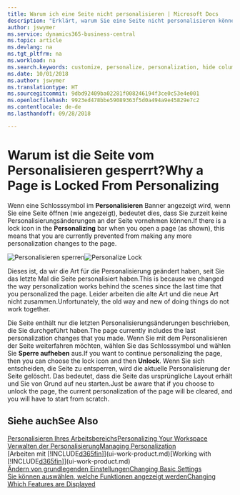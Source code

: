 ```yaml
---
title: Warum ich eine Seite nicht personalisieren | Microsoft Docs
description: "Erklärt, warum Sie eine Seite nicht personalisieren können und was Sie tun können, um sie zu entsperren, sodass Sie sie anpassen können."
author: jswymer
ms.service: dynamics365-business-central
ms.topic: article
ms.devlang: na
ms.tgt_pltfrm: na
ms.workload: na
ms.search.keywords: customize, personalize, personalization, hide columns, remove fields, move fields
ms.date: 10/01/2018
ms.author: jswymer
ms.translationtype: HT
ms.sourcegitcommit: 9dbd92409ba02281f008246194f3ce0c53e4e001
ms.openlocfilehash: 9923ed478bbe59089363f5d0a494a9e45829e7c2
ms.contentlocale: de-de
ms.lasthandoff: 09/28/2018

---
```

# <a name="why-a-page-is-locked-from-personalizing"></a><span data-ttu-id="33402-103">Warum ist die Seite vom Personalisieren gesperrt?</span><span class="sxs-lookup"><span data-stu-id="33402-103">Why a Page is Locked From Personalizing</span></span>
<span data-ttu-id="33402-104">Wenn eine Schlosssymbol im **Personalisieren** Banner angezeigt wird, wenn Sie eine Seite öffnen (wie angezeigt), bedeutet dies, dass Sie zurzeit keine Personalisierungsänderungen an der Seite vornehmen können.</span><span class="sxs-lookup"><span data-stu-id="33402-104">If there is a lock icon in the **Personalizing** bar when you open a page (as shown), this means that you are currently prevented from making any more personalization changes to the page.</span></span>

<span data-ttu-id="33402-105">![Personalisieren sperren](media/personalization-locked.png "Personalisieren sperren")</span><span class="sxs-lookup"><span data-stu-id="33402-105">![Personalize Lock](media/personalization-locked.png "Personalize lock")</span></span>

<span data-ttu-id="33402-106">Dieses ist, da wir die Art für die Personalisierung geändert haben, seit Sie das letzte Mal die Seite personalisiert haben.</span><span class="sxs-lookup"><span data-stu-id="33402-106">This is because we changed the way personalization works behind the scenes since the last time that you personalized the page.</span></span> <span data-ttu-id="33402-107">Leider arbeiten die alte Art und die neue Art nicht zusammen.</span><span class="sxs-lookup"><span data-stu-id="33402-107">Unfortunately, the old way and new of doing things do not work together.</span></span>

<span data-ttu-id="33402-108">Die Seite enthält nur die letzten Personalisierungsänderungen beschrieben, die Sie durchgeführt haben.</span><span class="sxs-lookup"><span data-stu-id="33402-108">The page currently includes the last personalization changes that you made.</span></span> <span data-ttu-id="33402-109">Wenn Sie mit dem Personalisieren der Seite weiterfahren möchten, wählen Sie das Schlosssymbol und wählen Sie **Sperre aufheben** aus.</span><span class="sxs-lookup"><span data-stu-id="33402-109">If you want to continue personalizing the page, then you can choose the lock icon and then **Unlock**.</span></span> <span data-ttu-id="33402-110">Wenn Sie sich entscheiden, die Seite zu entsperren, wird die aktuelle Personalisierung der Seite  gelöscht. Das bedeutet, dass die Seite das ursprüngliche Layout erhält und Sie von Grund auf neu starten.</span><span class="sxs-lookup"><span data-stu-id="33402-110">Just be aware that if you choose to unlock the page, the current personalization of the page will be cleared, and you will have to start from scratch.</span></span>


## <a name="see-also"></a><span data-ttu-id="33402-111">Siehe auch</span><span class="sxs-lookup"><span data-stu-id="33402-111">See Also</span></span>
[<span data-ttu-id="33402-112">Personalisieren Ihres Arbeitsbereichs</span><span class="sxs-lookup"><span data-stu-id="33402-112">Personalizing Your Workspace</span></span>](ui-personalization-manage.md)  
[<span data-ttu-id="33402-113">Verwalten der Personalisierung</span><span class="sxs-lookup"><span data-stu-id="33402-113">Managing Personalization</span></span>](ui-personalization-manage.md)  
<span data-ttu-id="33402-114">[Arbeiten mit [!INCLUDE[d365fin](includes/d365fin_md.md)]](ui-work-product.md)</span><span class="sxs-lookup"><span data-stu-id="33402-114">[Working with [!INCLUDE[d365fin](includes/d365fin_md.md)]](ui-work-product.md)</span></span>  
[<span data-ttu-id="33402-115">Ändern von grundlegenden Einstellungen</span><span class="sxs-lookup"><span data-stu-id="33402-115">Changing Basic Settings</span></span>](ui-change-basic-settings.md)  
[<span data-ttu-id="33402-116">Sie können auswählen, welche Funktionen angezeigt werden</span><span class="sxs-lookup"><span data-stu-id="33402-116">Changing Which Features are Displayed</span></span>](ui-experiences.md)  

